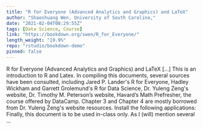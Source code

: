 ```yaml
---
title: "R for Everyone (Advanced Analytics and Graphics) and LaTeX"
author: "Shaoshuang Wen, University of South Carolina,"
date: "2021-02-04T08:29:55Z"
tags: [Data Science, Course]
link: "https://bookdown.org/swen/R_for_Everyone/"
length_weight: "19.9%"
repo: "rstudio/bookdown-demo"
pinned: false
---
```


R for Everyone (Advanced Analytics and Graphics) and LaTeX [...] This is an introduction to R and Latex. In compiling this documents, several sources have been consulted, including Jared P. Lander's R for Everyone, Hadley Wickham and Garrett Grolemund's R for Data Science, Dr. Yuleng Zeng's website, Dr. Timothy M. Peterson’s website, Havard’s Math Prefresher, the course offered by DataCamp. Chapter 3 and Chapter 4 are mostly borrowed from Dr. Yuleng Zeng's website resources. Install the following applications: Finally, this document is to be used in-class only. As I (will) mention several ...
